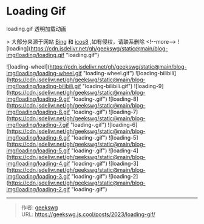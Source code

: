 # Loading Gif

loading.gif 透明加载动画

&gt; 大部分来源于网站 [Bing](https://www.bing.com/images/search?q=loading&amp;qs=n&amp;form=QBILPG&amp;sp=-1&amp;lq=0&amp;pq=loading&amp;sc=10-7&amp;cvid=23A7D80EB520465F9CD6951D4825FF8F&amp;ghsh=0&amp;ghacc=0&amp;first=1) 和 [icos8](https://icons8.com/preloaders/en/search/windows%2010) ,如有侵权，请联系删除
&lt;!--more--&gt;
![loading](https://cdn.jsdelivr.net/gh/geekswg/static@main/blog-img/loading/loading.gif &#34;loading.gif&#34;)

![loading-wheel](https://cdn.jsdelivr.net/gh/geekswg/static@main/blog-img/loading/loading-wheel.gif &#34;loading-wheel.gif&#34;)
![loading-bilibili](https://cdn.jsdelivr.net/gh/geekswg/static@main/blog-img/loading/loading-bilibili.gif &#34;loading-bilibili.gif&#34;)
![loading-9](https://cdn.jsdelivr.net/gh/geekswg/static@main/blog-img/loading/loading-9.gif &#34;loading-.gif&#34;)
![loading-8](https://cdn.jsdelivr.net/gh/geekswg/static@main/blog-img/loading/loading-8.gif &#34;loading-.gif&#34;)
![loading-7](https://cdn.jsdelivr.net/gh/geekswg/static@main/blog-img/loading/loading-7.gif &#34;loading-.gif&#34;)
![loading-6](https://cdn.jsdelivr.net/gh/geekswg/static@main/blog-img/loading/loading-6.gif &#34;loading-.gif&#34;)
![loading-5](https://cdn.jsdelivr.net/gh/geekswg/static@main/blog-img/loading/loading-5.gif &#34;loading-.gif&#34;)
![loading-4](https://cdn.jsdelivr.net/gh/geekswg/static@main/blog-img/loading/loading-4.gif &#34;loading-.gif&#34;)
![loading-3](https://cdn.jsdelivr.net/gh/geekswg/static@main/blog-img/loading/loading-3.gif &#34;loading-.gif&#34;)
![loading-2](https://cdn.jsdelivr.net/gh/geekswg/static@main/blog-img/loading/loading-2.gif &#34;loading-.gif&#34;)



---

> 作者: [geekswg](https://github.com/geekswg)  
> URL: https://geekswg.js.cool/posts/2023/loading-gif/  

